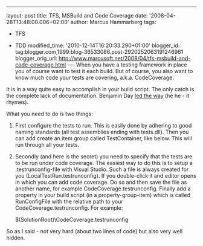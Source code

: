 ---
layout: post
title: TFS, MSBuild and Code Coverage
date: '2008-04-28T13:48:00.006+02:00'
author: Marcus Hammarberg
tags:
  - TFS

  - TDD
modified_time: '2010-12-14T16:20:33.290+01:00'
blogger_id: tag:blogger.com,1999:blog-36533086.post-2920252063191246961
blogger_orig_url: http://www.marcusoft.net/2008/04/tfs-msbuild-and-code-coverage.html ---
When you have a testing framework in place you of course want to test it
each build. But of course, you also want to know much code your tests
are covering, a.k.a. CodeCoverage.

It is in a way quite easy to accomplish in your build script. The only
catch is the complete lack of documentation. Benjamin Day [led the
way](http://blog.benday.com/archive/2007/02/09.aspx) (he he - it
rhymes).

What you need to do is two things:


1.  First configure the tests to run. This is easily done by adhering to
    good naming standards (all test assemblies ending with tests.dll).
    Then you can add create an item group called TestContainer, like
    below. This will run through all your tests.

       <ItemGroup>
           <TestContainer Include="$(OutDir)\%2aTests.dll" />
        </ItemGroup>

2.  Secondly (and here is the secret) you need to specify that the tests
    are to be run under code coverage.
   The easiest way to do this is to setup a .testrunconfig-file with
    Visual Studio. Such a file is always created for you
    (LocalTestRun.testrunconfig). If you double-click it and editor
    opens in which you can add code coverage. Do so and then save the
    file as another name, for example CodeCoverage.testrunconfig.
   Finally add a property in your build script (in a
    property-group-item) which is called
    RunConfigFile with the relative path to your
    CodeCoverage.testrunconfig. For example:

       <RunConfigFile>$(SolutionRoot)\CodeCoverage.testrunconfig</RunConfigFile>

So as I said - not very hard (about two lines of code) but also very
well hidden.
